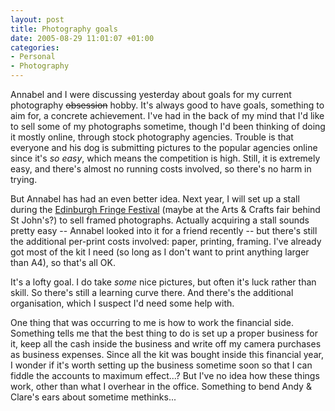```yaml
---
layout: post
title: Photography goals
date: 2005-08-29 11:01:07 +01:00
categories:
- Personal
- Photography
---
```

Annabel and I were discussing yesterday about goals for my current photography <del>obsession</del> hobby.  It's always good to have goals, something to aim for, a concrete achievement.  I've had in the back of my mind that I'd like to sell some of my photographs sometime, though I'd been thinking of doing it mostly online, through stock photography agencies.  Trouble is that everyone and his dog is submitting pictures to the popular agencies online since it's <em>so easy</em>, which means the competition is high.  Still, it is extremely easy, and there's almost no running costs involved, so there's no harm in trying.

But Annabel has had an even better idea.  Next year, I will set up a stall during the <a href="http://edfringe.com/">Edinburgh Fringe Festival</a> (maybe at the Arts &amp; Crafts fair behind St John's?) to sell framed photographs.  Actually acquiring a stall sounds pretty easy -- Annabel looked into it for a friend recently -- but there's still the additional per-print costs involved: paper, printing, framing.  I've already got most of the kit I need (so long as I don't want to print anything larger than A4), so that's all OK.

It's a lofty goal.  I do take <em>some</em> nice pictures, but often it's luck rather than skill.  So there's still a learning curve there.  And there's the additional organisation, which I suspect I'd need some help with.

One thing that was occurring to me is how to work the financial side.  Something tells me that the best thing to do is set up a proper business for it, keep all the cash inside the business and write off my camera purchases as business expenses.  Since all the kit was bought inside this financial year, I wonder if it's worth setting up the business sometime soon so that I can fiddle the accounts to maximum effect...?  But I've no idea how these things work, other than what I overhear in the office.  Something to bend Andy &amp; Clare's ears about sometime methinks...
